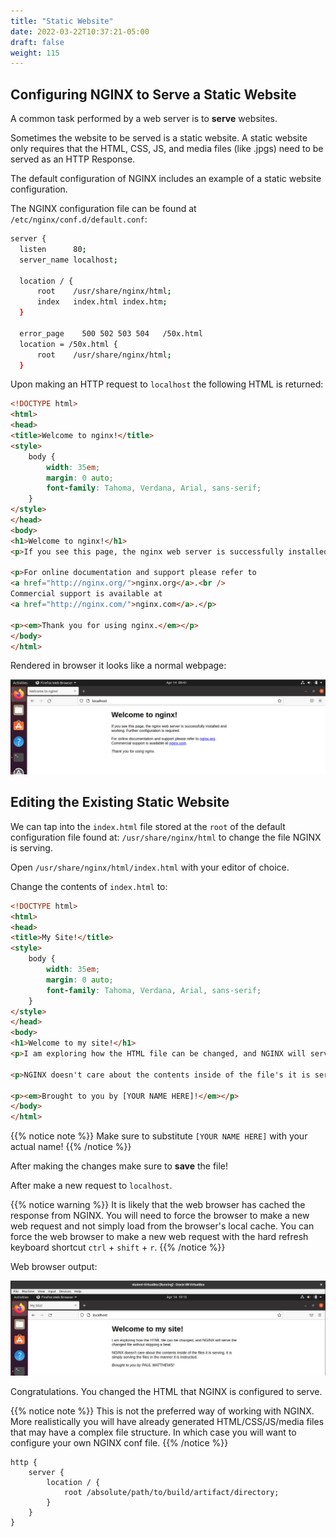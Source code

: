 ```yaml
---
title: "Static Website"
date: 2022-03-22T10:37:21-05:00
draft: false
weight: 115
---
```


## Configuring NGINX to Serve a Static Website

A common task performed by a web server is to **serve** websites. 

Sometimes the website to be served is a static website. A static website only requires that the HTML, CSS, JS, and media files (like .jpgs) need to be served as an HTTP Response.

The default configuration of NGINX includes an example of a static website configuration.

The NGINX configuration file can be found at `/etc/nginx/conf.d/default.conf`:

```bash
server {
  listen      80;
  server_name localhost;

  location / {
      root    /usr/share/nginx/html;
      index   index.html index.htm;
  }

  error_page    500 502 503 504   /50x.html
  location = /50x.html {
      root    /usr/share/nginx/html;
  }
```

Upon making an HTTP request to `localhost` the following HTML is returned:

```html
<!DOCTYPE html>
<html>
<head>
<title>Welcome to nginx!</title>
<style>
    body {
        width: 35em;
        margin: 0 auto;
        font-family: Tahoma, Verdana, Arial, sans-serif;
    }
</style>
</head>
<body>
<h1>Welcome to nginx!</h1>
<p>If you see this page, the nginx web server is successfully installed and working. Further configuration required.</p>

<p>For online documentation and support please refer to 
<a href="http://nginx.org/">nginx.org</a>.<br />
Commercial support is available at
<a href="http://nginx.com/">nginx.com</a>.</p>

<p><em>Thank you for using nginx.</em></p>
</body>
</html>
```

Rendered in browser it looks like a normal webpage:

![NGINX default configuration localhost request in browser image](pictures/nginx-default-in-browser.png?classes=border)

## Editing the Existing Static Website

We can tap into the `index.html` file stored at the `root` of the default configuration file found at: `/usr/share/nginx/html` to change the file NGINX is serving.

Open `/usr/share/nginx/html/index.html` with your editor of choice.

Change the contents of `index.html` to:

```html
<!DOCTYPE html>
<html>
<head>
<title>My Site!</title>
<style>
    body {
        width: 35em;
        margin: 0 auto;
        font-family: Tahoma, Verdana, Arial, sans-serif;
    }
</style>
</head>
<body>
<h1>Welcome to my site!</h1>
<p>I am exploring how the HTML file can be changed, and NGINX will serve the changed file without skipping a beat.</p>

<p>NGINX doesn't care about the contents inside of the file's it is serving, it is simply serving the files in the manner it is instructed.</p>

<p><em>Brought to you by [YOUR NAME HERE]!</em></p>
</body>
</html>
```

{{% notice note %}}
Make sure to substitute `[YOUR NAME HERE]` with your actual name!
{{% /notice %}}

After making the changes make sure to **save** the file!

After make a new request to `localhost`.

{{% notice warning %}}
It is likely that the web browser has cached the response from NGINX. You will need to force the browser to make a new web request and not simply load from the browser's local cache. You can force the web browser to make a new web request with the hard refresh keyboard shortcut `ctrl` + `shift` + `r`.
{{% /notice %}}

Web browser output:

![NGINX altered HTML file localhost request in browser image](pictures/nginx-changed-html-in-browser.png?classes=border)

Congratulations. You changed the HTML that NGINX is configured to serve.

{{% notice note %}}
This is not the preferred way of working with NGINX. More realistically you will have already generated HTML/CSS/JS/media files that may have a complex file structure. In which case you will want to configure your own NGINX conf file.
{{% /notice %}}



```
http {
    server {
        location / {
            root /absolute/path/to/build/artifact/directory;
        }
    }
}
```